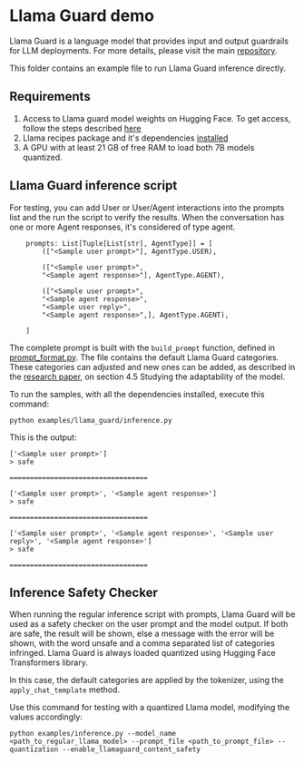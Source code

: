 # Llama Guard demo
<!-- markdown-link-check-disable -->
Llama Guard is a language model that provides input and output guardrails for LLM deployments. For more details, please visit the main [repository](https://github.com/facebookresearch/PurpleLlama/tree/main/Llama-Guard).

This folder contains an example file to run Llama Guard inference directly. 

## Requirements
1. Access to Llama guard model weights on Hugging Face. To get access, follow the steps described [here](https://github.com/facebookresearch/PurpleLlama/tree/main/Llama-Guard#download)
2. Llama recipes package and it's dependencies [installed](https://github.com/albertodepaola/llama-recipes/blob/llama-guard-data-formatter-example/README.md#installation)
3. A GPU with at least 21 GB of free RAM to load both 7B models quantized.

## Llama Guard inference script
For testing, you can add User or User/Agent interactions into the prompts list and the run the script to verify the results. When the conversation has one or more Agent responses, it's considered of type agent. 


```
    prompts: List[Tuple[List[str], AgentType]] = [
        (["<Sample user prompt>"], AgentType.USER),

        (["<Sample user prompt>",
        "<Sample agent response>"], AgentType.AGENT),

        (["<Sample user prompt>",
        "<Sample agent response>",
        "<Sample user reply>",
        "<Sample agent response>",], AgentType.AGENT),

    ]
```
The complete prompt is built with the `build_prompt` function, defined in [prompt_format.py](../../src/llama_recipes/inference/prompt_format.py). The file contains the default Llama Guard  categories. These categories can adjusted and new ones can be added, as described in the [research paper](https://ai.meta.com/research/publications/llama-guard-llm-based-input-output-safeguard-for-human-ai-conversations/), on section 4.5 Studying the adaptability of the model.
<!-- markdown-link-check-enable -->

To run the samples, with all the dependencies installed, execute this command:

`python examples/llama_guard/inference.py`

This is the output:

```
['<Sample user prompt>']
> safe

==================================

['<Sample user prompt>', '<Sample agent response>']
> safe

==================================

['<Sample user prompt>', '<Sample agent response>', '<Sample user reply>', '<Sample agent response>']
> safe

==================================
```

## Inference Safety Checker
When running the regular inference script with prompts, Llama Guard will be used as a safety checker on the user prompt and the model output. If both are safe, the result will be shown, else a message with the error will be shown, with the word unsafe and a comma separated list of categories infringed. Llama Guard is always loaded quantized using Hugging Face Transformers library.

In this case, the default categories are applied by the tokenizer, using the `apply_chat_template` method.

Use this command for testing with a quantized Llama model, modifying the values accordingly:

`python examples/inference.py --model_name <path_to_regular_llama_model> --prompt_file <path_to_prompt_file> --quantization --enable_llamaguard_content_safety`



